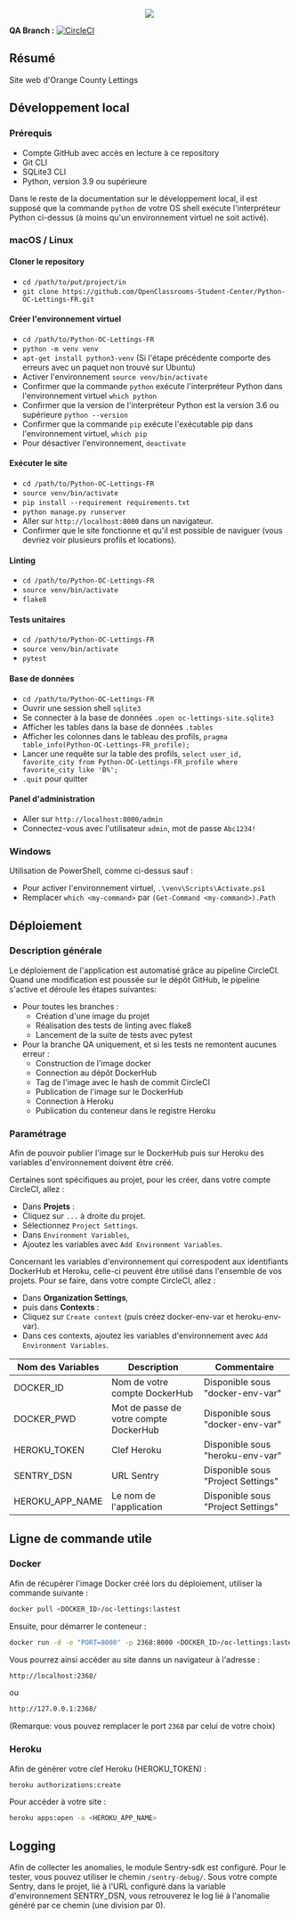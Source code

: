 <p align="center">
  <img src="https://user.oc-static.com/upload/2020/09/18/16004295603423_P11.png" />
</p>

**QA Branch :** [![CircleCI](https://circleci.com/gh/sebastiengiordano/Python-OC-Lettings-FR/tree/qa.svg?style=svg)](https://circleci.com/gh/sebastiengiordano/Python-OC-Lettings-FR/?branch=qa)

## Résumé

Site web d'Orange County Lettings

## Développement local

### Prérequis

- Compte GitHub avec accès en lecture à ce repository
- Git CLI
- SQLite3 CLI
- Python, version 3.9 ou supérieure

Dans le reste de la documentation sur le développement local, il est supposé que la commande `python` de votre OS shell exécute l'interpréteur Python ci-dessus (à moins qu'un environnement virtuel ne soit activé).

### macOS / Linux

#### Cloner le repository

- `cd /path/to/put/project/in`
- `git clone https://github.com/OpenClassrooms-Student-Center/Python-OC-Lettings-FR.git`

#### Créer l'environnement virtuel

- `cd /path/to/Python-OC-Lettings-FR`
- `python -m venv venv`
- `apt-get install python3-venv` (Si l'étape précédente comporte des erreurs avec un paquet non trouvé sur Ubuntu)
- Activer l'environnement `source venv/bin/activate`
- Confirmer que la commande `python` exécute l'interpréteur Python dans l'environnement virtuel
`which python`
- Confirmer que la version de l'interpréteur Python est la version 3.6 ou supérieure `python --version`
- Confirmer que la commande `pip` exécute l'exécutable pip dans l'environnement virtuel, `which pip`
- Pour désactiver l'environnement, `deactivate`

#### Exécuter le site

- `cd /path/to/Python-OC-Lettings-FR`
- `source venv/bin/activate`
- `pip install --requirement requirements.txt`
- `python manage.py runserver`
- Aller sur `http://localhost:8000` dans un navigateur.
- Confirmer que le site fonctionne et qu'il est possible de naviguer (vous devriez voir plusieurs profils et locations).

#### Linting

- `cd /path/to/Python-OC-Lettings-FR`
- `source venv/bin/activate`
- `flake8`

#### Tests unitaires

- `cd /path/to/Python-OC-Lettings-FR`
- `source venv/bin/activate`
- `pytest`

#### Base de données

- `cd /path/to/Python-OC-Lettings-FR`
- Ouvrir une session shell `sqlite3`
- Se connecter à la base de données `.open oc-lettings-site.sqlite3`
- Afficher les tables dans la base de données `.tables`
- Afficher les colonnes dans le tableau des profils, `pragma table_info(Python-OC-Lettings-FR_profile);`
- Lancer une requête sur la table des profils, `select user_id, favorite_city from
  Python-OC-Lettings-FR_profile where favorite_city like 'B%';`
- `.quit` pour quitter

#### Panel d'administration

- Aller sur `http://localhost:8000/admin`
- Connectez-vous avec l'utilisateur `admin`, mot de passe `Abc1234!`

### Windows

Utilisation de PowerShell, comme ci-dessus sauf :

- Pour activer l'environnement virtuel, `.\venv\Scripts\Activate.ps1` 
- Remplacer `which <my-command>` par `(Get-Command <my-command>).Path`

## Déploiement

### Description générale

Le déploiement de l'application est automatisé grâce au pipeline CircleCI.
Quand une modification est poussée sur le dépôt GitHub, le pipeline s'active et déroule les étapes suivantes:

* Pour toutes les branches :
    * Création d'une image du projet
	* Réalisation des tests de linting avec flake8
	* Lancement de la suite de tests avec pytest
* Pour la branche QA uniquement, et si les tests ne remontent aucunes erreur :
	* Construction de l'image docker
	* Connection au dépôt DockerHub
	* Tag de l'image avec le hash de commit CircleCI
	* Publication de l'image sur le DockerHub
	* Connection à Heroku
	* Publication du conteneur dans le registre Heroku

### Paramétrage

Afin de pouvoir publier l'image sur le DockerHub puis sur Heroku des variables d'environnement doivent être créé.

Certaines sont spécifiques au projet, pour les créer, dans votre compte CircleCI, allez :

- Dans **Projets** :
- Cliquez sur `...` à droite du projet.
- Sélectionnez `Project Settings`.
- Dans `Environment Variables`,
- Ajoutez les variables avec `Add Environment Variables`.

Concernant les variables d'environnement qui correspodent aux identifiants DockerHub et Heroku, celle-ci peuvent être utilisé dans l'ensemble de vos projets.
Pour se faire, dans votre compte CircleCI, allez :

- Dans **Organization Settings**,
- puis dans **Contexts** :
- Cliquez sur `Create context` (puis créez docker-env-var et heroku-env-var).
- Dans ces contexts, ajoutez les variables d'environnement avec `Add Environment Variables`.


|  Nom des Variables   |               Description              |             Commentaire             |
|----------------------|----------------------------------------|-------------------------------------|
|    DOCKER_ID         | Nom de votre compte DockerHub          | Disponible sous "docker-env-var"    |
|    DOCKER_PWD        | Mot de passe de votre compte DockerHub | Disponible sous "docker-env-var"    |
|    HEROKU_TOKEN      | Clef Heroku                            | Disponible sous "heroku-env-var"    |
|    SENTRY_DSN        | URL Sentry                             | Disponible sous "Project Settings"  |
|    HEROKU_APP_NAME   | Le nom de l'application                | Disponible sous "Project Settings"  |

## Ligne de commande utile

### Docker

Afin de récupérer l'image Docker créé lors du déploiement, utiliser la commande suivante :
```sh
docker pull <DOCKER_ID>/oc-lettings:lastest
```

Ensuite, pour démarrer le conteneur :
```sh
docker run -d -e "PORT=8000" -p 2368:8000 <DOCKER_ID>/oc-lettings:lastest
```

Vous pourrez ainsi accéder au site danns un navigateur à l'adresse :
```sh
http://localhost:2368/
```
ou
```sh
http://127.0.0.1:2368/
```

(Remarque: vous pouvez remplacer le port `2368` par celui de votre choix)


### Heroku

Afin de générer votre clef Heroku (HEROKU_TOKEN) :

```sh
heroku authorizations:create
```

Pour accéder à votre site :

```sh
heroku apps:open -a <HEROKU_APP_NAME>
```

## Logging

Afin de collecter les anomalies, le module Sentry-sdk est configuré.
Pour le tester, vous pouvez utiliser le chemin `/sentry-debug/`.
Sous votre compte Sentry, dans le projet, lié à l'URL configuré dans la variable d'environnement SENTRY_DSN, vous retrouverez le log lié à l'anomalie généré par ce chemin (une division par 0).
